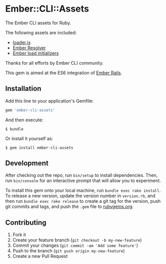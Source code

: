 # Ember::CLI::Assets

The Ember CLI assets for Ruby.

The following assets are included:
* [loader.js](https://github.com/ember-cli/loader.js)
* [Ember Resolver](https://github.com/ember-cli/ember-resolver)
* [Ember load initializers](https://github.com/ember-cli/ember-load-initializers)

Thanks for all efforts by Ember CLI community.

This gem is aimed at the ES6 integration of [Ember Rails](https://github.com/emberjs/ember-rails).

## Installation

Add this line to your application's Gemfile:

```ruby
gem 'ember-cli-assets'
```

And then execute:

```
$ bundle
```

Or install it yourself as:

```
$ gem install ember-cli-assets
```

## Development

After checking out the repo, run `bin/setup` to install dependencies. Then, run `bin/console` for an interactive prompt that will allow you to experiment.

To install this gem onto your local machine, run `bundle exec rake install`. To release a new version, update the version number in `version.rb`, and then run `bundle exec rake release` to create a git tag for the version, push git commits and tags, and push the `.gem` file to [rubygems.org](https://rubygems.org).

## Contributing

1. Fork it
2. Create your feature branch (`git checkout -b my-new-feature`)
3. Commit your changes (`git commit -am 'Add some feature'`)
4. Push to the branch (`git push origin my-new-feature`)
5. Create a new Pull Request
